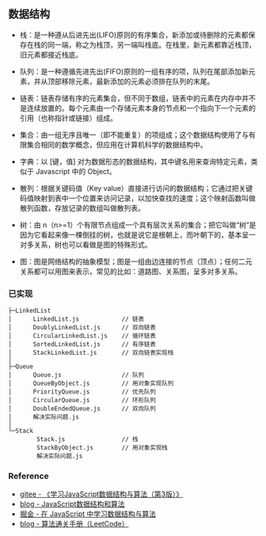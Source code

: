 ## 数据结构

- 栈：是一种遵从后进先出(LIFO)原则的有序集合，新添加或待删除的元素都保存在栈的同一端，称之为栈顶，另一端叫栈底。在栈里，新元素都靠近栈顶，旧元素都接近栈底。

- 队列：是一种遵循先进先出(FIFO)原则的一组有序的项，队列在尾部添加新元素，并从顶部移除元素，最新添加的元素必须排在队列的末尾。

- 链表：链表存储有序的元素集合，但不同于数组，链表中的元素在内存中并不是连续放置的。每个元素由一个存储元素本身的节点和一个指向下一个元素的引用（也称指针或链接）组成。

- 集合：由一组无序且唯一（即不能重复）的项组成；这个数据结构使用了与有限集合相同的数学概念，但应用在计算机科学的数据结构中。
- 字典：以 [键，值] 对为数据形态的数据结构，其中键名用来查询特定元素，类似于 Javascript 中的 Object。
- 散列：根据关键码值（Key value）直接进行访问的数据结构；它通过把关键码值映射到表中一个位置来访问记录，以加快查找的速度；这个映射函数叫做散列函数，存放记录的数组叫做散列表。
- 树：由 n（n>=1）个有限节点组成一个具有层次关系的集合；把它叫做“树”是因为它看起来像一棵倒挂的树，也就是说它是根朝上，而叶朝下的，基本呈一对多关系，树也可以看做是图的特殊形式。
- 图：图是网络结构的抽象模型；图是一组由边连接的节点（顶点）；任何二元关系都可以用图来表示，常见的比如：道路图、关系图，呈多对多关系。

### 已实现
```tree /f
├─LinkedList
│      LinkedList.js            // 链表
│      DoublyLinkedList.js      // 双向链表
│      CircularLinkedList.js    // 循环链表
│      SortedLinkedList.js      // 有序链表
│      StackLinkedList.js       // 双向链表实现栈
│      
├─Queue
│      Queue.js                 // 队列
│      QueueByObject.js         // 用对象实现队列
│      PriorityQueue.js         // 优先队列
│      CircularQueue.js         // 环形队列
│      DoubleEndedQueue.js      // 双向队列
│      解决实际问题.js
│      
└─Stack
        Stack.js                // 栈
        StackByObject.js        // 用对象实现栈
        解决实际问题.js
```

### Reference
- [gitee - 《学习JavaScript数据结构与算法（第3版）》](https://gitee.com/mewcoder/fe-book/raw/master/%E5%AD%A6%E4%B9%A0JavaScript%E6%95%B0%E6%8D%AE%E7%BB%93%E6%9E%84%E4%B8%8E%E7%AE%97%E6%B3%95%EF%BC%88%E7%AC%AC3%E7%89%88%EF%BC%89.pdf)
- [blog - JavaScript数据结构和算法](https://wangtunan.github.io/blog/books/javascript/algorithm.html)
- [掘金 - 在 JavaScript 中学习数据结构与算法](https://juejin.cn/post/6844903482432962573#heading-13)
- [blog - 算法通关手册（LeetCode）](https://algo.itcharge.cn/)
